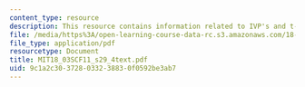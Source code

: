 ```yaml
---
content_type: resource
description: This resource contains information related to IVP's and t-translation.
file: /media/https%3A/open-learning-course-data-rc.s3.amazonaws.com/18-03sc-differential-equations-fall-2011/9c1a2c303728033238830f0592be3ab7_MIT18_03SCF11_s29_4text.pdf
file_type: application/pdf
resourcetype: Document
title: MIT18_03SCF11_s29_4text.pdf
uid: 9c1a2c30-3728-0332-3883-0f0592be3ab7
---
```

